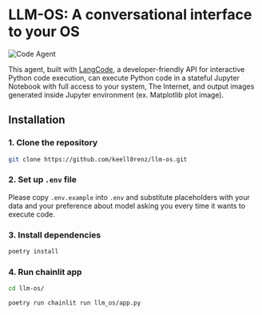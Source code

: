 # LLM-OS: A conversational interface to your OS

![Code Agent](codeagent.gif)

This agent, built with [LangCode](https://github.com/keell0renz/langcode), a developer-friendly API for interactive Python code execution, can execute Python code in a stateful Jupyter Notebook with full access to your system, The Internet, and output images generated inside Jupyter environment (ex. Matplotlib plot image).

## Installation

### 1. Clone the repository

```bash
git clone https://github.com/keell0renz/llm-os.git
```

### 2. Set up `.env` file

Please copy `.env.example` into `.env` and substitute placeholders with your data and your preference about model asking you every time it wants to execute code.

### 3. Install dependencies

```bash
poetry install
```

### 4. Run chainlit app

```bash
cd llm-os/
```

```bash
poetry run chainlit run llm_os/app.py
```
